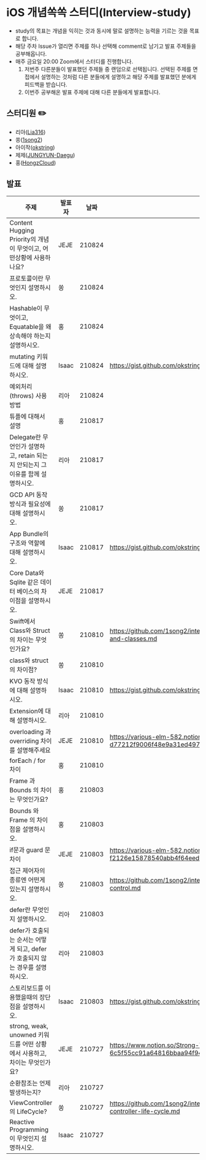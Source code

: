# iOS 개념쏙쏙 스터디(Interview-study)

- study의 목표는 개념을 익히는 것과 동시에 말로 설명하는 능력을 기르는 것을 목표로 합니다.
- 해당 주차 Issue가 열리면 주제를 하나 선택해 comment로 남기고 발표 주제들을 공부해옵니다.
- 매주 금요일 20:00 Zoom에서 스터디를 진행합니다.
    1. 저번주 다른분들이 발표했던 주제들 중 랜덤으로 선택됩니다. 선택된 주제를 면접에서 설명하는 것처럼 다른 분들에게 설명하고 해당 주제를 발표했던 분에게 피드백을 받습니다. 
    2. 이번주 공부해온 발표 주제에 대해 다른 분들에게 발표합니다.



## 스터디원 ✏️ 

- 리아([Lia316](https://github.com/Lia316))
- 쏭([1song2](https://github.com/1song2))
- 아이작([okstring](https://github.com/okstring))
- 제제([JUNGYUN-Daegu](https://github.com/JUNGYUN-Daegu))
- 홍([HongzCloud](https://github.com/HongzCloud))



## 발표
|주제|발표자|날짜|발표 자료|
| ------------------------------------------------------------ | ----- | ----------- | ------------------------------------------------------------ |
| Content Hugging Priority의 개념이 무엇이고, 어떤상황에 사용하나요? | JEJE  | 210824 |                                                              |
| 프로토콜이란 무엇인지 설명하시오.                            | 쏭    | 210824 |                                                              |
| Hashable이 무엇이고, Equatable을 왜 상속해야 하는지 설명하시오. | 홍    | 210824 |                                                              |
| mutating 키워드에 대해 설명하시오.                           | Isaac | 210824 | https://gist.github.com/okstring/62a74299e32b7102c250c87b3c8a6ec2 |
| 예외처리(throws) 사용 방법                                   | 리아  | 210824 |                                                              |
| 튜플에 대해서 설명                                           | 홍    | 210817 |                                                              |
| Delegate란 무언인가 설명하고, retain 되는지 안되는지 그 이유를 함께 설명하시오. | 리아  | 210817 |                                                              |
| GCD API 동작 방식과 필요성에 대해 설명하시오.                | 쏭    | 210817 |                                                              |
| App Bundle의 구조와 역할에 대해 설명하시오.                  | Isaac | 210817 | https://gist.github.com/okstring/1b3588cdba8a416df56939c25d366967 |
| Core Data와 Sqlite 같은 데이터 베이스의 차이점을 설명하시오. | JEJE  | 210817 |                                                              |
| Swift에서 Class와 Struct의 차이는 무엇인가요?                | 쏭    | 210810 | https://github.com/1song2/interview-cheat-sheet/blob/main/structures-and-classes.md |
| class와 struct의 차이점?                                     | 쏭    | 210810 |                                                              |
| KVO 동작 방식에 대해 설명하시오.                             | Isaac | 210810 | https://gist.github.com/okstring/e2fab9d2a2a82e529888728c040ccd5e |
| Extension에 대해 설명하시오.                                 | 리아  | 210810 |                                                              |
| overloading 과 overriding 차이를 설명해주세요                | JEJE  | 210810 | https://various-elm-582.notion.site/Overriding-vs-overloading-d77212f9006f48e9a31ed497902aed9a |
| forEach / for 차이                                           | 홍    | 210810 |                                                              |
| Frame 과 Bounds 의 차이는 무엇인가요?                        | 홍    | 210803 |                                                              |
| Bounds 와 Frame 의 차이점을 설명하시오.                      | 홍    | 210803 |                                                              |
| if문과 guard 문 차이                                         | JEJE  | 210803 | https://various-elm-582.notion.site/Guard-If-f2126e15878540abb4f64eed8dec84e3 |
| 접근 제어자의 종류엔 어떤게 있는지 설명하시오.               | 쏭    | 210803 | https://github.com/1song2/interview-cheat-sheet/blob/main/access-control.md |
| defer란 무엇인지 설명하시오.                                 | 리아  | 210803 |                                                              |
| defer가 호출되는 순서는 어떻게 되고, defer가 호출되지 않는 경우를 설명하시오. | 리아  | 210803 |                                                              |
| 스토리보드를 이용했을때의 장단점을 설명하시오.               | Isaac | 210803 | https://gist.github.com/okstring/ebe8ab80b6fcdf871777842130b644ad |
| strong, weak, unowned 키워드를 어떤 상황에서 사용하고, 차이는 무엇인가요? | JEJE  | 210727 | https://www.notion.so/Strong-Weak-Unowned-6c5f55cc91a64816bbaa94f94bc28a19 |
| 순환참조는 언제 발생하는지?                                  | 리아  | 210727 |                                                              |
| ViewController의 LifeCycle?                                  | 쏭    | 210727 | https://github.com/1song2/interview-cheat-sheet/blob/main/view-controller-life-cycle.md |
| Reactive Programming이 무엇인지 설명하시오.                  | Isaac | 210727 |                                                              |
